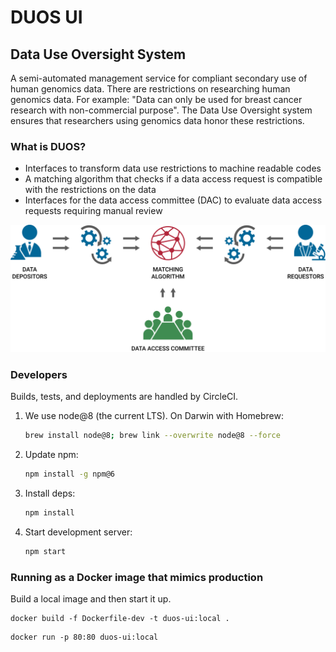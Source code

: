 # DUOS UI

## Data Use Oversight System
A semi-automated management service for compliant secondary use of human genomics data.
There are restrictions on researching human genomics data. For example: 
"Data can only be used for breast cancer research with non-commercial purpose".
The Data Use Oversight system ensures that researchers using genomics data honor these restrictions.

### What is DUOS?
* Interfaces to transform data use restrictions to machine readable codes
* A matching algorithm that checks if a data access request is compatible with the restrictions on the data
* Interfaces for the data access committee (DAC) to evaluate data access requests requiring manual review

![What is DUOS](https://github.com/DataBiosphere/duos-ui/blob/develop/public/images/what_is_duos.svg)

### Developers

Builds, tests, and deployments are handled by CircleCI.

1. We use node@8 (the current LTS). On Darwin with Homebrew:

    ```sh
    brew install node@8; brew link --overwrite node@8 --force
    ```
2. Update npm:

    ```sh
    npm install -g npm@6
    ```
3. Install deps:

    ```sh
    npm install
    ```
4. Start development server:

    ```sh
    npm start
    ```

### Running as a Docker image that mimics production

Build a local image and then start it up.

```
docker build -f Dockerfile-dev -t duos-ui:local .
```

```
docker run -p 80:80 duos-ui:local
```